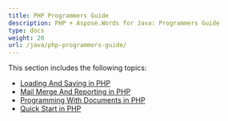 ```yaml
---
title: PHP Programmers Guide
description: PHP + Aspose.Words for Java: Programmers Guide
type: docs
weight: 20
url: /java/php-programmers-guide/
---
```


This section includes the following topics:

- [Loading And Saving in PHP](/words/java/loading-and-saving-in-php/)
- [Mail Merge And Reporting in PHP](/words/java/mail-merge-and-reporting-in-php/)
- [Programming With Documents in PHP](/words/java/programming-with-documents-in-php/)
- [Quick Start in PHP](/words/java/quick-start-in-php/)
